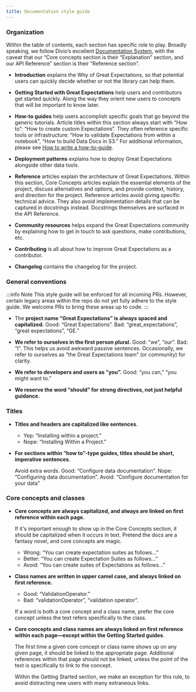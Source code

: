 ```yaml
---
title: Documentation style guide
---
```


### Organization

Within the table of contents, each section has specific role to play. Broadly speaking, we follow Divio’s excellent [Documentation System](https://documentation.divio.com/), with the caveat that our “Core concepts section is their “Explanation” section, and our API Reference” section is their “Reference section”.

* **Introduction** explains the Why of Great Expectations, so that potential users can quickly decide whether or not the library can help them.

* **Getting Started with Great Expectations** help users and contributors get started quickly. Along the way they orient new users to concepts that will be important to know later.

* **How-to guides** help users accomplish specific goals that go beyond the generic tutorials. Article titles within this section always start with “How to”: “How to create custom Expectations”. They often reference specific tools or infrastructure: “How to validate Expectations from within a notebook”, “How to build Data Docs in S3.” For additional information, please see [How to write a how-to-guide](../../guides/miscellaneous/how_to_write_a_how_to_guide).

* **Deployment patterns** explains how to deploy Great Expectations alongside other data tools.

* **Reference** articles explain the architecture of Great Expectations. Within this section, Core Concepts articles explain the essential elements of the project, discuss alternatives and options, and provide context, history, and direction for the project. Reference articles avoid giving specific technical advice. They also avoid implementation details that can be captured in docstrings instead. Docstrings themselves are surfaced in the API Reference.

* **Community resources** helps expand the Great Expectations community by explaining how to get in touch to ask questions, make contributions, etc.

* **Contributing** is all about how to improve Great Expectations as a contributor.

* **Changelog** contains the changelog for the project.


### General conventions

:::info Note
This style guide will be enforced for all incoming PRs. However, certain legacy areas within the repo do not yet fully adhere to the style guide. We welcome PRs to bring these areas up to code.
:::


* The **project name “Great Expectations” is always spaced and capitalized.** Good: “Great Expectations”. Bad: “great_expectations”, “great expectations”, “GE.”

* **We refer to ourselves in the first person plural.** Good: “we”, “our”. Bad: “I”. This helps us avoid awkward passive sentences. Occasionally, we refer to ourselves as “the Great Expectations team” (or community) for clarity.

* **We refer to developers and users as “you”.** Good: “you can,” “you might want to.”

* **We reserve the word “should” for strong directives, not just helpful guidance.**



### Titles

* **Titles and headers are capitalized like sentences**.

	* Yep: “Installing within a project.”
	* Nope: “Installing Within a Project.”

* **For sections within “how to”-type guides, titles should be short, imperative sentences**.

	Avoid extra words. Good: “Configure data documentation”. Nope: “Configuring data documentation”. Avoid: “Configure documentation for your data”



### Core concepts and classes

* **Core concepts are always capitalized, and always are linked on first reference within each page.**

	If it's important enough to show up in the Core Concepts section, it should be capitalized when it occurs in text. Pretend the docs are a fantasy novel, and core concepts are magic.

	* Wrong: “You can create expectation suites as follows…”
	* Better: “You can create Expectation Suites as follows…”
	* Avoid: “You can create suites of Expectations as follows…”

* **Class names are written in upper camel case, and always linked on first reference.** 

	* Good: “ValidationOperator.” 
	* Bad: “validationOperator”, “validation operator”. 

	If a word is both a core concept and a class name, prefer the core concept unless the text refers specifically to the class.

* **Core concepts and class names are always linked on first reference within each page&mdash;except within the Getting Started guides**.

	The first time a given core concept or class name shows up on any given page, it should be linked to the appropriate page. Additional references within that page should not be linked, unless the point of the text is specifically to link to the concept.

	Within the Getting Started section, we make an exception for this rule, to avoid distracting new users with many extraneous links.

